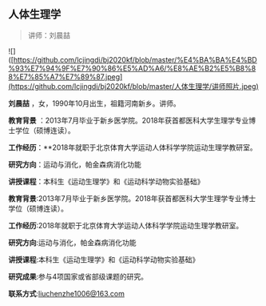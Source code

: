 ## 人体生理学



> 讲师：刘晨喆

![]([https://github.com/lcjingdi/bj2020kf/blob/master/%E4%BA%BA%E4%BD%93%E7%94%9F%E7%90%86%E5%AD%A6/%E8%AE%B2%E5%B8%88%E7%85%A7%E7%89%87.jpeg](https://github.com/lcjingdi/bj2020kf/blob/master/人体生理学/讲师照片.jpeg)

__刘晨喆__ ，女，1990年10月出生，祖籍河南新乡。讲师。

__教育背景__ ：2013年7月毕业于新乡医学院。2018年获首都医科大学生理学专业博士学位（硕博连读）。

__工作经历__：**2018年就职于北京体育大学运动人体科学学院运动生理学教研室。

__研究方向__：运动与消化，帕金森病消化功能

__讲授课程__：本科生《运动生理学》和《运动科学动物实验基础》

__教育背景__:2013年7月毕业于新乡医学院。2018年获首都医科大学生理学专业博士学位（硕博连读）。

__工作经历__:2018年就职于北京体育大学运动人体科学学院运动生理学教研室。

__研究方向__:运动与消化，帕金森病消化功能

__讲授课程__:本科生《运动生理学》和《运动科学动物实验基础》

__研究成果__:参与4项国家或省部级课题的研究。

__联系方式__:liuchenzhe1006@163.com

